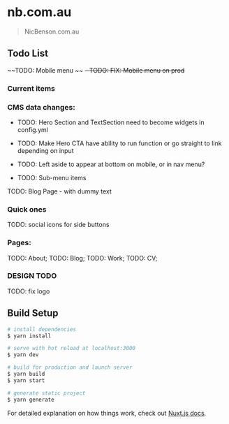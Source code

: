 # nb.com.au

> NicBenson.com.au

## Todo List

~~TODO: Mobile menu ~~
~~- TODO: FIX: Mobile menu on prod~~

### Current items

### CMS data changes:

- TODO: Hero Section and TextSection need to become widgets in config.yml

- TODO: Make Hero CTA have ability to run function or go straight to link depending on input
- TODO: Left aside to appear at bottom on mobile, or in nav menu?

- TODO: Sub-menu items

TODO: Blog Page - with dummy text

### Quick ones

TODO: social icons for side buttons

### Pages:

TODO: About;
TODO: Blog;
TODO: Work;
TODO: CV;

### DESIGN TODO

TODO: fix logo

## Build Setup

```bash
# install dependencies
$ yarn install

# serve with hot reload at localhost:3000
$ yarn dev

# build for production and launch server
$ yarn build
$ yarn start

# generate static project
$ yarn generate
```

For detailed explanation on how things work, check out [Nuxt.js docs](https://nuxtjs.org).
